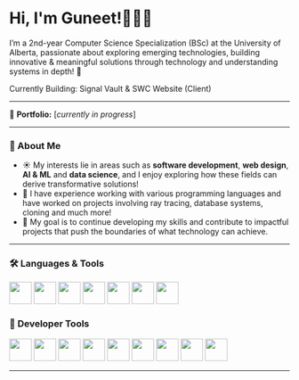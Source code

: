 # Hi, I'm Guneet!👩🏻‍💻

I’m a 2nd-year Computer Science Specialization (BSc) at the University of Alberta, passionate about exploring emerging technologies, building innovative & meaningful solutions through technology and understanding systems in depth! 🍃 

Currently Building: Signal Vault & SWC Website (Client)

---

📂 **Portfolio:** [_currently in progress_]  

---

### 🚀 About Me
- ☀️ My interests lie in areas such as **software development**, **web design**, **AI & ML** and **data science**, and I enjoy exploring how these fields can derive transformative solutions! 
- 🌷 I have experience working with various programming languages and have worked on projects involving ray tracing, database systems, cloning and much more!
- 🌿 My goal is to continue developing my skills and contribute to impactful projects that push the boundaries of what technology can achieve. 

---

### 🛠 **Languages & Tools**
<p align="left">
<img src="https://cdn.jsdelivr.net/gh/devicons/devicon/icons/python/python-original.svg" width="40" height="40"/>
<img src="https://cdn.jsdelivr.net/gh/devicons/devicon/icons/java/java-original.svg" width="40" height="40"/>
<img src="https://cdn.jsdelivr.net/gh/devicons/devicon/icons/c/c-original.svg" width="40" height="40"/>
<img src="https://cdn.jsdelivr.net/gh/devicons/devicon/icons/mysql/mysql-original.svg" width="40" height="40"/>
<img src="https://cdn.jsdelivr.net/gh/devicons/devicon/icons/html5/html5-original.svg" width="40" height="40"/>
<img src="https://cdn.jsdelivr.net/gh/devicons/devicon/icons/css3/css3-original.svg" width="40" height="40"/>
<img src="https://cdn.jsdelivr.net/gh/devicons/devicon/icons/r/r-original.svg" width="40" height="40"/>
<!-- <img src="https://upload.wikimedia.org/wikipedia/commons/0/05/RISC-V-logo.svg" width="40" height="40"/> -->

</p>

### 🔧 **Developer Tools**
<p align="left">
<img src="https://cdn.jsdelivr.net/gh/devicons/devicon/icons/git/git-original.svg" width="40" height="40"/>
<img src="https://cdn.jsdelivr.net/gh/devicons/devicon/icons/github/github-original.svg" width="40" height="40"/>
<img src="https://cdn.jsdelivr.net/gh/devicons/devicon/icons/mongodb/mongodb-original.svg" width="40" height="40"/>
<img src="https://cdn.jsdelivr.net/gh/devicons/devicon/icons/googlecloud/googlecloud-original.svg" width="40" height="40"/>
<img src="https://cdn.jsdelivr.net/gh/devicons/devicon/icons/jupyter/jupyter-original.svg" width="40" height="40"/>
<img src="https://cdn.jsdelivr.net/gh/devicons/devicon/icons/vscode/vscode-original.svg" width="40" height="40"/>
<img src="https://cdn.jsdelivr.net/gh/devicons/devicon/icons/visualstudio/visualstudio-plain.svg" width="40" height="40"/>
<img src="https://cdn.jsdelivr.net/gh/devicons/devicon/icons/pycharm/pycharm-original.svg" width="40" height="40"/>
<!-- <img src="https://wingware.com/images/wingware-logo.png" width="40" height="40"/> -->
<img src="https://cdn.jsdelivr.net/gh/devicons/devicon/icons/figma/figma-original.svg" width="40" height="40"/>
</p>

---
